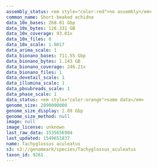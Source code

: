 ```yaml
---
assembly_status: <em style="color:red">no assembly</em>
common_name: Short-beaked echidna
data_10x_bases: 268.81 Gbp
data_10x_bytes: 126.331 GB
data_10x_coverage: 93.01x
data_10x_files: 8
data_10x_scale: 1.9817
data_arima_scale: 1
data_bionano_bases: 711.55 Gbp
data_bionano_bytes: 1.143 GB
data_bionano_coverage: 246.21x
data_bionano_files: 1
data_dovetail_scale: 1
data_illumina_scale: 1
data_pbsubreads_scale: 1
data_phase_scale: 1
data_status: <em style="color:orange">some data</em>
genome_size: 2890000000
genome_size_display: 2.89 Gbp
genome_size_method: null
image: null
image_license: unknown
last_raw_data: 1535656904
last_updated: 1549651837
name: Tachyglossus aculeatus
s3: s3://genomeark/species/Tachyglossus_aculeatus
taxon_id: 9261
---
```

